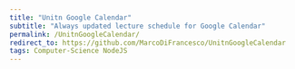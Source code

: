 ```yaml
---
title: "Unitn Google Calendar"
subtitle: "Always updated lecture schedule for Google Calendar"
permalink: /UnitnGoogleCalendar/
redirect_to: https://github.com/MarcoDiFrancesco/UnitnGoogleCalendar
tags: Computer-Science NodeJS
---
```

